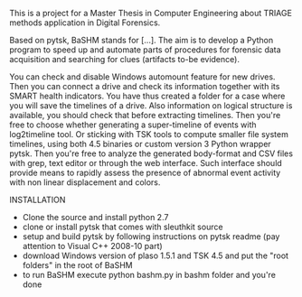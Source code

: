 This is a project for a Master Thesis in Computer Engineering about TRIAGE methods application
in Digital Forensics.

Based on pytsk, BaSHM stands for [...]. The aim is to develop a Python program to speed up and automate parts of procedures
for forensic data acquisition and searching for clues (artifacts to-be evidence).

You can check and disable Windows automount feature for new drives.
Then you can connect a drive and check its information together with its SMART health indicators.
You have thus created a folder for a case where you will save the timelines of a drive.
Also information on logical structure is available, you should check that before extracting timelines.
Then you're free to choose whether generating a super-timeline of events with log2timeline tool.
Or sticking with TSK tools to compute smaller file system timelines, using both 4.5 binaries or custom version 3 Python wrapper pytsk.
Then you're free to analyze the generated body-format and CSV files with grep, text editor or through the web interface.
Such interface should provide means to rapidly assess the presence of abnormal event activity with non linear displacement and colors.

INSTALLATION
- Clone the source and install python 2.7
- clone or install pytsk that comes with sleuthkit source
- setup and build pytsk by following instructions on pytsk readme (pay attention to Visual C++ 2008-10 part)
- download Windows version of plaso 1.5.1 and TSK 4.5 and put the "root folders" in the root of BaSHM
- to run BaSHM execute python bashm.py in bashm folder and you're done

